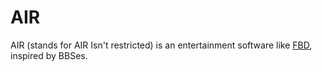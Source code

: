 #  A I R 
 
AIR (stands for AIR Isn't restricted) is an entertainment software like [FBD](https://github.com/AdamOnAir/FBD), inspired by BBSes.
